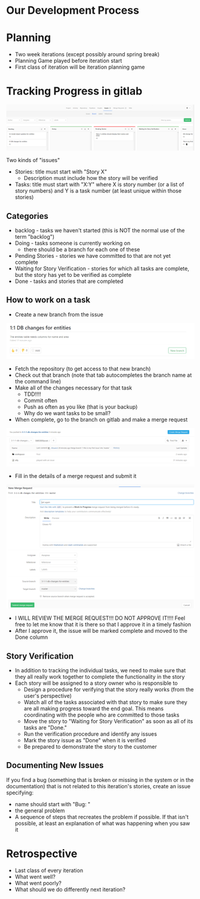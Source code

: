 Our Development Process
====

# Planning
* Two week iterations (except possibly around spring break)
* Planning Game played before iteration start
* First class of iteration will be iteration planning game

# Tracking Progress in gitlab

![gitlab issue board](0501gitlabIssueBoard.PNG)


Two kinds of "issues"

* Stories: title must start with "Story X"
  * Description must include how the story will be verified
* Tasks: title must start with "X:Y" where X is story number (or a list of story numbers) and Y is a task number (at least unique within those stories)
 
## Categories
* backlog - tasks we haven't started (this is NOT the normal use of the term "backlog")
* Doing - tasks someone is currently working on
  * there should be a branch for each one of these
* Pending Stories - stories we have committed to that are not yet complete
* Waiting for Story Verification - stories for which all tasks are complete, but the story has yet to be verified as complete
* Done - tasks and stories that are completed

## How to work on a task
* Create a new branch from the issue

![Create Branch](0502newBranch.PNG)

* Fetch the repository (to get access to that new branch)
* Check out that branch (note that tab autocompletes the branch name at the command line)
* Make all of the changes necessary for that task
  * TDD!!!!
  * Commit often
  * Push as often as you like (that is your backup)
  * Why do we want tasks to be small?
* When complete, go to the branch on gitlab and make a merge request

![Merge Request](0503mergeRequest.PNG)

* Fill in the details of a merge request and submit it

![Merge Request Details](0504mergeRequestDetails.PNG)

* I WILL REVIEW THE MERGE REQUEST!!!  DO NOT APPROVE IT!!!! Feel free to let me know that it is there so that I approve it in a timely fashion
* After I approve it, the issue will be marked complete and moved to the Done column

## Story Verification

* In addition to tracking the individual tasks, we need to make sure that they all really work together to complete the functionality in the story
* Each story will be assigned to a story owner who is responsible to
  * Design a procedure for verifying that the story really works (from the user's perspective)
  * Watch all of the tasks associated with that story to make sure they are all making progress toward the end goal.  This means coordinating with the people who are committed to those tasks
  * Move the story to "Waiting for Story Verification" as soon as all of its tasks are "Done."
  * Run the verification procedure and identify any issues
  * Mark the story issue as "Done" when it is verified
  * Be prepared to demonstrate the story to the customer

## Documenting New Issues

If you find a bug (something that is broken or missing in the system or in the documentation) that is not related to this iteration's stories, create an issue specifying: 

* name should start with "Bug: "
* the general problem
* A sequence of steps that recreates the problem if possible. If that isn't possible, at least an explanation of what was happening when you saw it

# Retrospective
* Last class of every iteration
* What went well?
* What went poorly?
* What should we do differently next iteration?
